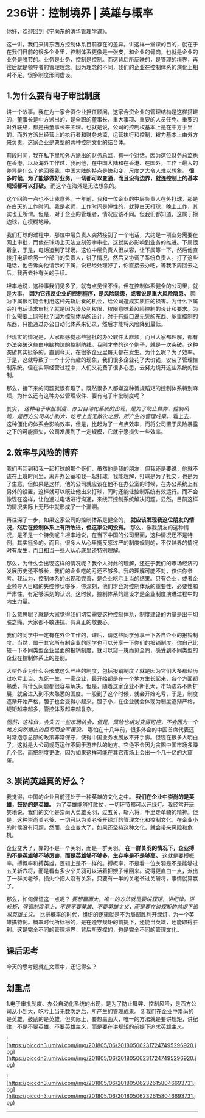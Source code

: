 # 236讲：控制境界 | 英雄与概率

你好，欢迎回到《宁向东的清华管理学课》。

这一讲，我们来讲东西方控制体系目前存在的差异。讲这样一堂课的目的，就在于在我们目前的很多企业里，控制体系更像是一张皮，和企业的骨肉，也就是企业的业务是脱节的。业务是业务，控制是控制。而这背后所反映的，是管理的境界，再往后就是领导者的管理理念。因为理念的不同，我们的企业在控制体系的演化上相对不足，很多制度形同虚设。

## 1.为什么要有电子审批制度

讲一个故事。我在为一家合资企业担任顾问，这家合资企业的管理结构是这样搭建的，董事长是中方派出的，是全职的董事长，重大事项、重要的人员任免、重要的对外联络，都是由董事长来主理。也就是说，公司的控制权基本上是在中方手里的。而外方派出经营上的执行者和财务总监，运营执行和控制，权力基本上由外方来负责。这家企业是典型的两种控制文化的结合体。

前段时间，我在私下里和外方派出的财务总监，有一个对话。因为这位财务总监也在香港，以及海外工作过，我问他，在中国大陆和在香港、在国外，工作上最大的差异是什么？他回答我，中国大陆的特点是快和变，尺度之大令人难以想象。 **很多时候，为了能够做好业务，一切都可以变通，而且没有边界，就连控制上的基本规矩都可以打破。** 而这个在海外是无法想象的。

这个回答一点也不让我意外。十年前，我和一位企业的中层负责人在外打球，那是在白天的工作时间。我是老师，工作时间是弹性的，就算白天打球，晚上工作，其实也无所谓。但是，对于企业的管理者，情况应该不同。但我们都知道，这属于擦边球，在模糊地带。

我们打球的过程中，那位中层负责人突然接到了一个电话，大约是一项业务需要在网上审批，而他在球场上无法立刻签字审批，这就势必影响到业务的推进。下属很着急，于是，电话追到了球场。这位中层负责人很从容，让下属等一下，然后他直接打电话给另一个部门的负责人，讲了情况，然后又协调了系统负责人。打了这些电话，他告诉向他请示的下属，说已经处理好了，你直接去办吧，等我下周回去之后，我再去补有关的手续。

坦率地说，这种事我们见多了，就有点见怪不怪。但在控制体系健全的公司里，就是大事， **因为它违反企业的控制程序，是风险隐患，或者说是重大风险隐患。** 因为下属很可能会利用这种先斩后奏的机会，给公司造成实质性的损害。为什么下属会打电话请求审批？就是因为涉及到权限，权限意味着风险控制的设计和要求。为什么需要上网签批？因为控制体系的设计，对于有些口说无凭的东西、多重控制的东西，只能通过办公自动化体系来记录，然后才能将风险降到最低。

但现实的情况是，大家都感觉那些签批的办公软件太麻烦，而且大家都理解，都有办法突破这些由电脑构筑的控制防线。我刚才举的这个例子，就是一次突破。这种突破其实挺多的，直到今天，在很多企业里每天都在发生。为什么呢？为了效率。于是，这就导致了一个十分有趣的现象，我们很多企业花了大价钱，安装了管理控制系统，但在实际经营过程中，人们又花费了很多心思，去努力绕开这些系统的控制。

那么，接下来的问题就很有趣了。既然很多人都嫌这种循规蹈矩的控制体系特别麻烦，为什么还有这种办公管理软件、要有电子审批制度呢？

其实， *这种电子审批制度、办公自动化系统的出现，是为了防止舞弊、控制风险，是西方公司从小到大，吃亏上当无数次之后，所产生的管理成果。* 看上去，这种僵化的体系会影响效率，但是，比起为了一点点效率，而将公司置于风险暴露之下的可能损失，公司发展到了一定规模，它就宁愿损失一些效率。

## 2.效率与风险的博弈

我们再回到和我一起打球的那个哥们，虽然他是我的朋友，但我还是要说，他就不该在上班时间里，离开办公室和我一起打球。我能理解，打球是为了社交，也是为了生意，但如果是这样，他的公司就应该在他不在办公室的时候，在办公系统上有另外的设置，这样就可以既让他出来打球，同时还能让控制系统有效运行。而不会像现在这样，让他通过电话进行沟通，来绕开控制系统解决问题。显然，目前这样的情况实际上无形中就形成了一个漏洞。

再往深了一步，如果这家公司的控制体系是健全的， **就应该发现我这位朋友的情况，然后在控制体系上有所改进，但这家公司没有。** 那么，像我朋友的这种情况，是不是一个特例呢？坦率地说，在当下中国的公司里面，这种情况还不是特例，其实挺多的。而且，很多人从心里挺反感过严的制度规则的，不仅越界的情况时有发生，而且相当一些人从心底里还特别理解。

那么，为什么会出现这样的情况呢？我个人对此的理解，还在于我们的市场经济的发展历史还不够长，我们的企业吃的亏还不够多。我的理解可能不对，仅供你参考。我认为，控制体系的出现和完善，是企业吃亏上当的结果。只有企业，或者企业领导人目睹的失控惨状够多，够深刻，他们才会对控制体系的重要性、必要性和严肃性，有足够深刻的认识。这时候，控制体系的建设才是企业制度演进过程中的内生力量。

什么意思呢？就是大家觉得我们切实需要这种控制体系，制度建设的力量是出于切肤之痛，大家都不敢违抗、有真正的敬畏心。

我们的同学中一定有在外企工作的，课后，请这些同学分享一下各自企业的报销制度。当然，属于其它所有制企业的同学也可以分享一下你们的报销制度。你自己比较一下不同类型企业里面的报销制度，就可以窥一斑而见全豹，感受到不同类型的企业在控制体系上的差别。

大型外企为什么会形成这么严格的制度，包括报销制度？就是因为它们大多都经历过吃亏上当、九死一生。一家企业，最开始都是在一个地方生长起来，各个方面都熟悉，有什么问题都很容易解决。但是，随着这家企业不断长大，市场边界不断扩展，就会进入到不太熟悉的国度。一般到了这个时候，就会开始吃亏，于是，制度逐渐开始严格，胆子也会变得小起来。胆子小，在企业就会体现为制度逐渐严格，规矩越来越多，管控体系越来越复杂。

 *固然，这样做，会失去一些市场机会，但是，风险也相对变得可控，不会因为一个地方突然爆出的巨亏而全军覆没。* 哪怕在十几年前，很多外企的中国首席代表还时常抱怨总部的政策非常保守，使得中国业务发展放不开手脚。但现在很多人明白了，这就是大公司规范运作不同于游击队的地方。它绝不会因为贪图中国市场多赚几个亿，而把制度更改，因为如果这样可能在其它市场上会出一个几十亿的大窟窿。

## 3.崇尚英雄真的好么？

我觉得，中国的企业目前还处于一种英雄的文化之中。 **我们在企业中崇尚的是英雄，鼓励的是英雄。** 为了英雄能够打胜仗，一切环节都可以开绿灯。我经常开玩笑地说，我们的文化是崇尚大英雄关羽，过五关、斩六将，千里走单骑的精神。但是，这种崇尚关老爷、一切可以为关老爷开绿灯的管理文化和控制文化，在企业小的时候没有问题，然而，企业变大了，如果还坚持这种文化，就会带来风险和危机。

企业变大了，靠的不是一个关羽，而是一群关羽。 **在一群关羽的情况下，企业搏的不是英雄够不够厉害，而是英雄够不够多，生存率是不是够高。** 这就是要搏概率。搏概率和搏英雄，逻辑上是不一样的。搏概率，不是看一位关羽是不是能够过五关斩六将，而是看有多少个关羽可以活着把嫂子带回来。说得更直白一点，派出了一群关老爷，损失个把人没有关系，只要有一半的关老爷过关斩将，事情就算赢了。

那么，如何保证这一点呢？ *要想赢面大，唯一的方法就是要讲规矩，讲纪律。讲规矩，强调制度至上，不是不要英雄、不要英雄主义，而是要在讲规矩的前提下追求英雄主义。* 比拼概率的时代，组织的逻辑就是不为局部胜利开绿灯，为一个英雄搞特例。概率时代所标榜的，是在遵守规矩的前提下，还能当英雄，还能取得胜利。这是完全不同的管理境界，背后所支撑的，也是完全不同的管理文化。

## 课后思考

今天的思考题就在文章中，还记得么？

## 划重点

1.电子审批制度、办公自动化系统的出现，是为了防止舞弊、控制风险，是西方公司从小到大，吃亏上当无数次之后，所产生的管理成果。
2.我们在企业中崇尚的是英雄，鼓励的是英雄，但实际上，要想赢面大，唯一的方法就是要讲规矩，讲纪律，不是不要英雄、不要英雄主义，而是要在讲规矩的前提下追求英雄主义。

![https://piccdn3.umiwi.com/img/201805/06/201805062317247495296920.jpg](https://piccdn3.umiwi.com/img/201805/06/201805062317247495296920.jpg)

![https://piccdn3.umiwi.com/img/201805/06/201805062326158046693731.jpg](https://piccdn3.umiwi.com/img/201805/06/201805062326158046693731.jpg)

---
